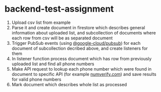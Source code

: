 # backend-test-assignment

1. Upload csv list from example
2. Parse it and create document in firestore which describes general information about uploaded list, and subcollection of documents where each row from csv will be as separated document
3. Trigger PubSub events (using [@google-cloud/pubsub](https://googleapis.dev/nodejs/pubsub/latest/index.html)) for each document of subcollection decribed above, and create listeners for them
4. In listener function process document which has row from previously uploaded list and find all phone numbers
5. Make API request to lookup each phone number which were found in document to specific API (for example [numverify.com](https://numverify.com/)) and save results for valid phone numbers
6. Mark document which describes whole list as processed
